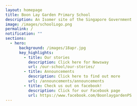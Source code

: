 ```yaml
---
layout: homepage
title: Boon Lay Garden Primary School
description: An Isomer site of the Singapore Government
image: /images/schoolLogo.png
permalink: /
notification: ""
sections:
  - hero:
      background: /images/18apr.jpg
      key_highlights:
        - title: Our stories
          description: Click here for Newsway
          url: /our-school/our-stories/
        - title: Announcements
          description: Click here to find out more
          url: /announcements/announcements
        - title: Check us out on facebook!
          description: Click for our Facebook page
          url: https://www.facebook.com/BoonlaygardenPS
---
```

